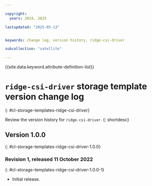 ```yaml
---

copyright:
  years: 2024, 2025

lastupdated: "2025-05-13"


keywords: change log, version history, ridge-csi-driver

subcollection: "satellite"

---
```


{{site.data.keyword.attribute-definition-list}}




# `ridge-csi-driver` storage template version change log
{: #cl-storage-templates-ridge-csi-driver}

Review the version history for `ridge-csi-driver`.
{: shortdesc}



## Version 1.0.0
{: #cl-storage-templates-ridge-csi-driver-1.0.0}


### Revision 1, released 11 October 2022
{: #cl-storage-templates-ridge-csi-driver-1.0.0-1}

- Initial release.
